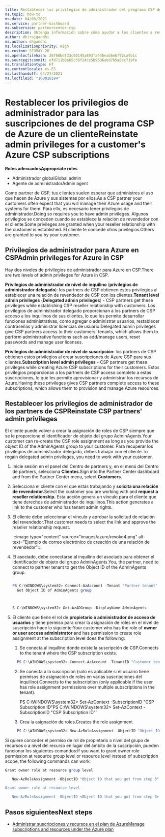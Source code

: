 ```yaml
---
title: Restablecer los privilegios de administrador del programa CSP de Azure
ms.topic: how-to
ms.date: 04/08/2021
ms.service: partner-dashboard
ms.subservice: partnercenter-csp
description: Obtenga información sobre cómo ayudar a los clientes a restablecer los privilegios de administrador de un partner para que pueda ayudar a administrar las suscripciones del programa CSP de Azure de un cliente.
author: dhirajgandhi
ms.author: dhgandhi
ms.localizationpriority: High
ms.custom: SEOMAY.20
ms.openlocfilehash: 26768bdf33c03145a893fa445eab6ebf92ca9b1c
ms.sourcegitcommit: efd711b0e65c55f24ce5b9636abd7b5a8cc719fe
ms.translationtype: HT
ms.contentlocale: es-ES
ms.lasthandoff: 04/27/2021
ms.locfileid: "108018194"
---
```

# <a name="reinstate-admin-privileges-for-a-customers-azure-csp-subscriptions"></a><span data-ttu-id="a7b41-103">Restablecer los privilegios de administrador para las suscripciones de del programa CSP de Azure de un cliente</span><span class="sxs-lookup"><span data-stu-id="a7b41-103">Reinstate admin privileges for a customer's Azure CSP subscriptions</span></span>  

<span data-ttu-id="a7b41-104">**Roles adecuados**</span><span class="sxs-lookup"><span data-stu-id="a7b41-104">**Appropriate roles**</span></span>

- <span data-ttu-id="a7b41-105">Administrador global</span><span class="sxs-lookup"><span data-stu-id="a7b41-105">Global admin</span></span>
- <span data-ttu-id="a7b41-106">Agente de administrador</span><span class="sxs-lookup"><span data-stu-id="a7b41-106">Admin agent</span></span>

<span data-ttu-id="a7b41-107">Como partner de CSP, tus clientes suelen esperar que administres el uso que hacen de Azure y sus sistemas por ellos.</span><span class="sxs-lookup"><span data-stu-id="a7b41-107">As a CSP partner your customers often expect that you will manage their Azure usage and their systems for them.</span></span> <span data-ttu-id="a7b41-108">Para ello, es necesario tener privilegios de administrador.</span><span class="sxs-lookup"><span data-stu-id="a7b41-108">Doing so requires you to have admin privileges.</span></span> <span data-ttu-id="a7b41-109">Algunos privilegios se conceden cuando se establece la relación de revendedor con el cliente.</span><span class="sxs-lookup"><span data-stu-id="a7b41-109">Some privileges are granted when your reseller relationship with the customer is established.</span></span> <span data-ttu-id="a7b41-110">El cliente te concede otros privilegios.</span><span class="sxs-lookup"><span data-stu-id="a7b41-110">Others are granted to you by your customer.</span></span>

## <a name="admin-privileges-for-azure-in-csp"></a><span data-ttu-id="a7b41-111">Privilegios de administrador para Azure en CSP</span><span class="sxs-lookup"><span data-stu-id="a7b41-111">Admin privileges for Azure in CSP</span></span>

<span data-ttu-id="a7b41-112">Hay dos niveles de privilegios de administrador para Azure en CSP.</span><span class="sxs-lookup"><span data-stu-id="a7b41-112">There are two levels of admin privileges for Azure in CSP.</span></span>

<span data-ttu-id="a7b41-113">**Privilegios de administrador de nivel de inquilino** (**privilegios de administrador delegado**): los partners de CSP obtienen estos privilegios al establecer una relación de revendedor de CSP con los clientes.</span><span class="sxs-lookup"><span data-stu-id="a7b41-113">**Tenant level admin privileges** (**Delegated admin privileges**) -  CSP partners get these privileges while establishing CSP reseller relationship with customers.</span></span> <span data-ttu-id="a7b41-114">Los privilegios de administrador delegado proporcionan a los partners de CSP acceso a los inquilinos de sus clientes, lo que les permite desarrollar funciones administrativas, como agregar o administrar usuarios, restablecer contraseñas y administrar licencias de usuario.</span><span class="sxs-lookup"><span data-stu-id="a7b41-114">Delegated admin privileges give CSP partners access to their customers' tenants, which allows them to perform administrative functions such as add/manage users, reset passwords and manage user licenses.</span></span>

<span data-ttu-id="a7b41-115">**Privilegios de administrador de nivel de suscripción**: los partners de CSP obtienen estos privilegios al crear suscripciones de Azure CSP para sus clientes.</span><span class="sxs-lookup"><span data-stu-id="a7b41-115">**Subscription level admin privileges** - CSP partners get these privileges while creating Azure CSP subscriptions for their customers.</span></span> <span data-ttu-id="a7b41-116">Estos privilegios proporcionan a los partners de CSP acceso completo a estas suscripciones, lo que les permite aprovisionar y administrar los recursos de Azure.</span><span class="sxs-lookup"><span data-stu-id="a7b41-116">Having these privileges gives CSP partners complete access to these subscriptions, which allows them to provision and manage Azure resources.</span></span>

## <a name="reinstate-csp-partners-admin-privileges"></a><span data-ttu-id="a7b41-117">Restablecer los privilegios de administrador de los partners de CSP</span><span class="sxs-lookup"><span data-stu-id="a7b41-117">Reinstate CSP partners' admin privileges</span></span>

<span data-ttu-id="a7b41-118">El cliente puede volver a crear la asignación de roles de CSP siempre que se le proporcione el identificador de objeto del grupo AdminAgents.</span><span class="sxs-lookup"><span data-stu-id="a7b41-118">Your customer can re-create the CSP role assignment as long as you provide the object ID of the AdminAgents group to your customer.</span></span> <span data-ttu-id="a7b41-119">Para recuperar los privilegios de administrador delegado, debes trabajar con el cliente.</span><span class="sxs-lookup"><span data-stu-id="a7b41-119">To regain delegated admin privileges, you need to work with your customer.</span></span>

1. <span data-ttu-id="a7b41-120">Inicie sesión en el panel del Centro de partners y, en el menú del Centro de partners, selecciona **Clientes**.</span><span class="sxs-lookup"><span data-stu-id="a7b41-120">Sign into the Partner Center dashboard and from the Partner Center menu, select **Customers**.</span></span>

2. <span data-ttu-id="a7b41-121">Selecciona el cliente con el que estás trabajando y **solicita una relación de revendedor.**</span><span class="sxs-lookup"><span data-stu-id="a7b41-121">Select the customer you are working with and **request a reseller relationship.**</span></span> <span data-ttu-id="a7b41-122">Esta acción genera un vínculo para el cliente que tiene derechos de administrador de inquilinos.</span><span class="sxs-lookup"><span data-stu-id="a7b41-122">This action generates a link to the customer who has tenant admin rights.</span></span>

3. <span data-ttu-id="a7b41-123">El cliente debe seleccionar el vínculo y aprobar la solicitud de relación del revendedor.</span><span class="sxs-lookup"><span data-stu-id="a7b41-123">That customer needs to select the link and approve the reseller relationship request.</span></span>

   :::image type="content" source="images/azure/revoke4.png" alt-text="Ejemplo de correo electrónico de creación de una relación de revendedor":::

4. <span data-ttu-id="a7b41-125">El asociado, debe conectarse al inquilino del asociado para obtener el identificador de objeto del grupo AdminAgents.</span><span class="sxs-lookup"><span data-stu-id="a7b41-125">You, the partner, need to connect to partner tenant to get the Object ID of the AdminAgents group.</span></span>

  
    ```powershell

    PS C:\WINDOWS\system32> Connect-AzAccount -Tenant "Partner tenant"
      Get Object ID of AdminAgents group
   
    

   S C:\WINDOWS\system32> Get-AzADGroup -DisplayName AdminAgents
    ```


5. <span data-ttu-id="a7b41-126">El cliente que tiene el rol de **propietario o administrador de acceso de usuarios** y tiene permiso para crear la asignación de roles en el nivel de suscripción hace lo siguiente:</span><span class="sxs-lookup"><span data-stu-id="a7b41-126">Your customer who has the role of **owner or user access administrator** and has permission to create role assignment at the subscription level does the following:</span></span>


    1. <span data-ttu-id="a7b41-127">Se conecta al inquilino donde existe la suscripción de CSP.</span><span class="sxs-lookup"><span data-stu-id="a7b41-127">Connects to the tenant where the CSP subscription exists.</span></span>
      ```powershell
        PS C:\WINDOWS\system32> Connect-AzAccount -TenantID "Customer tenant"
      ```

    2. <span data-ttu-id="a7b41-128">Se conecta a la suscripción (solo es aplicable si el usuario tiene permisos de asignación de roles en varias suscripciones del inquilino).</span><span class="sxs-lookup"><span data-stu-id="a7b41-128">Connects to the subscription (only applicable if the user has role assignment permissions over multiple subscriptions in the tenant).</span></span>
   
         <span data-ttu-id="a7b41-129">PS C:\WINDOWS\system32> Set-AzContext -SubscriptionID "CSP Subscription ID"</span><span class="sxs-lookup"><span data-stu-id="a7b41-129">PS C:\WINDOWS\system32> Set-AzContext -SubscriptionID "CSP Subscription ID"\`</span></span>


    3. <span data-ttu-id="a7b41-130">Crea la asignación de roles.</span><span class="sxs-lookup"><span data-stu-id="a7b41-130">Creates the role assignment</span></span>
    
    ```powershell
      PS C:\WINDOWS\system32> New-AzRoleAssignment -ObjectID "Object ID of the Admin Agents group- needs to be provided by partner" -RoleDefinitionName "Owner" -Scope "/subscriptions/CSP subscription ID"
    ```


<span data-ttu-id="a7b41-131">Si quiere conceder el permiso de rol de propietario a nivel del grupo de recursos o a nivel del recurso en lugar del ámbito de la suscripción, pueden funcionar los siguientes comandos:</span><span class="sxs-lookup"><span data-stu-id="a7b41-131">If you want to grant owner role permission at resource group level or resource level instead of subscription scope, the following commands can work:</span></span>


```powershell
Grant owner role at resource group level

   New-AzRoleAssignment -ObjectID "Object ID that you got from step 3" -RoleDefinitionName Owner -Scope "/subscriptions/"SubscriptionID of CSP subscription"/resourceGroups/"Resource group name"

Grant owner role at resource level

   New-AzRoleAssignment -ObjectID <Object ID that you got from step 3> -RoleDefinitionName Owner -Scope "Resource URI"
```


## <a name="next-steps"></a><span data-ttu-id="a7b41-132">Pasos siguientes</span><span class="sxs-lookup"><span data-stu-id="a7b41-132">Next steps</span></span>

- [<span data-ttu-id="a7b41-133">Administrar suscripciones y recursos en el plan de Azure</span><span class="sxs-lookup"><span data-stu-id="a7b41-133">Manage subscriptions and resources under the Azure plan</span></span>](azure-plan-manage.md)
